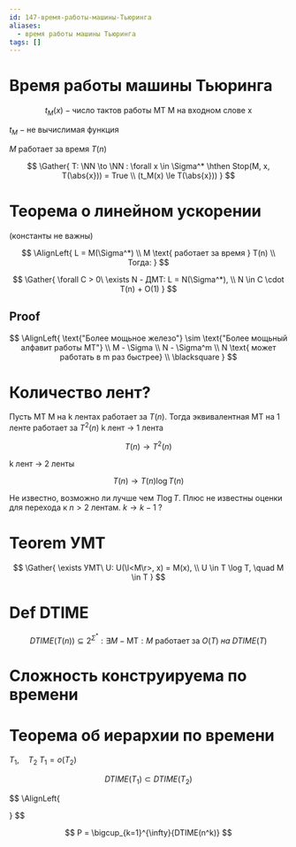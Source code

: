 ```yaml
---
id: 147-время-работы-машины-Тьюринга
aliases:
  - время работы машины Тьюринга
tags: []
---
```

# Время работы машины Тьюринга

$$
t_M(x) - \text{число тактов работы МТ M на входном слове x}
$$

$t_M - \text{не вычислимая функция}$

$M \text{ работает за время } T(n)$

$$
\Gather{
T: \NN \to \NN : \forall x \in \Sigma^* \hthen
Stop(M, x, T(\abs{x})) = True  \\
(t_M(x) \le T(\abs{x}))
}
$$

# Теорема о линейном ускорении

(константы не важны)

$$
\AlignLeft{
L = M(\Sigma^*) \\
M \text{ работает за время } T(n) \\
Тогда:
}
$$

$$
\Gather{
\forall C > 0\ \exists N - ДМТ: L = N(\Sigma^*), \\
N \in C \cdot T(n) + O(1)
}
$$

## Proof

$$
\AlignLeft{
\text{"Более мощьное железо"} \sim \text{"Более мощьный алфавит работы МТ"} \\
M - \Sigma \\
N - \Sigma^m \\
N \text{ может работать в m раз быстрее} \\
\blacksquare
}
$$

# Количество лент?

Пусть МТ M на k лентах работает за $T(n)$.
Тогда эквивалентная МТ на 1 ленте работает за $T^2(n)$
k лент $\to$ 1 лента

$$
T(n) \to T^2(n)
$$

k лент $\to$ 2 ленты

$$
T(n) \to T(n) \log{T(n)}
$$

Не известно, возможно ли лучше чем $T \log T$.
Плюс не известны оценки для перехода к $n > 2$ лентам.
$k \to k-1$ ?

# Teorem УМТ

$$
\Gather{
\exists УМТ\ U: U(\l<M\r>, x) = M(x), \\
U \in T \log T, \quad M \in T
}
$$

# Def DTIME

$$
DTIME(T(n)) \subseteq 2^{\Sigma^*} : \exists M - \text{MТ} : M\ \text{работает за}\ O(T)\ на\ DTIME(T)
$$

# Сложность конструируема по времени

# Теорема об иерархии по времени

$T_1, \quad T_2$
$T_1 = o(T_2)$

$$
DTIME(T_1) \subset DTIME(T_2)
$$

$$
\AlignLeft{

}
$$

$$
P = \bigcup_{k=1}^{\infty}{DTIME(n^k)}
$$

